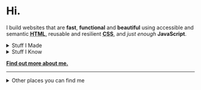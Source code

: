 # Hi.

I build websites that are **fast**, **functional** and **beautiful** using accessible and semantic **<abbr title="HyperText Markup Language">HTML</abbr>**, reusable and resilient **<abbr title="Cascading Stylesheets">CSS</abbr>**, and *just enough* **JavaScript**.

<details>
  <summary>Stuff I Made</summary>
  
  - [Jet Set](https://stylestage.dev/styles/jet-set/)
  - [TouchFuzzy](https://github.com/cbirdsong/touchfuzzy)
  - [The Current](https://thecurrentla.com)
  - [Civix](https://web.archive.org/web/20210717021817/https://gocivix.com/)
  - [Eye on 2020](https://2020.bbrcreative.com)
  - [Food Marketing Now](https://foodmarketingnow.com)
</details>

<details>
  <summary>Stuff I Know</summary>
  
  - **<abbr title="HyperText Markup Language">HTML</abbr>**, and templating languages (Liquid, Twig, Nunjucks, Smarty)
  - **<abbr title="Cascading Stylesheets">CSS</abbr>**, and preprocessors (Sass and Less)
  - **JavaScript**, and jQuery
  - **<abbr title="Scalable Vector Graphics">SVG</abbr>**
  - **WordPress**
  - **Eleventy**
  - _and [much more](https://birdsong.dev/resume)_
</details>

**[Find out more about me.](https://birdsong.dev)**

---

<details>
  <summary>Other places you can find me</summary>
  <p>🐘<a rel="me" href="https://mastodon.social/@cbirdsong">Mastodon</a></p>
  <p>☁️<a rel="me" href="https://bsky.app/profile/cbi.rds.ong">Bluesky</a></p>
  <p>🕴️<a rel="me" href="https://linkedin.com/in/cbirdsong">LinkedIn</a></p>
  <p>🐦<a rel="me" href="https://twitter.com/cbirdsong">Twitter</a> (for now, at least)</p>
</details>
